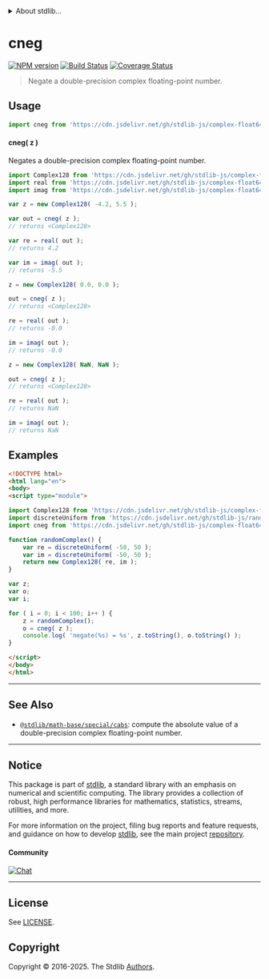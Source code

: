 <!--

@license Apache-2.0

Copyright (c) 2018 The Stdlib Authors.

Licensed under the Apache License, Version 2.0 (the "License");
you may not use this file except in compliance with the License.
You may obtain a copy of the License at

   http://www.apache.org/licenses/LICENSE-2.0

Unless required by applicable law or agreed to in writing, software
distributed under the License is distributed on an "AS IS" BASIS,
WITHOUT WARRANTIES OR CONDITIONS OF ANY KIND, either express or implied.
See the License for the specific language governing permissions and
limitations under the License.

-->


<details>
  <summary>
    About stdlib...
  </summary>
  <p>We believe in a future in which the web is a preferred environment for numerical computation. To help realize this future, we've built stdlib. stdlib is a standard library, with an emphasis on numerical and scientific computation, written in JavaScript (and C) for execution in browsers and in Node.js.</p>
  <p>The library is fully decomposable, being architected in such a way that you can swap out and mix and match APIs and functionality to cater to your exact preferences and use cases.</p>
  <p>When you use stdlib, you can be absolutely certain that you are using the most thorough, rigorous, well-written, studied, documented, tested, measured, and high-quality code out there.</p>
  <p>To join us in bringing numerical computing to the web, get started by checking us out on <a href="https://github.com/stdlib-js/stdlib">GitHub</a>, and please consider <a href="https://opencollective.com/stdlib">financially supporting stdlib</a>. We greatly appreciate your continued support!</p>
</details>

# cneg

[![NPM version][npm-image]][npm-url] [![Build Status][test-image]][test-url] [![Coverage Status][coverage-image]][coverage-url] <!-- [![dependencies][dependencies-image]][dependencies-url] -->

> Negate a double-precision complex floating-point number.

<!-- Section to include introductory text. Make sure to keep an empty line after the intro `section` element and another before the `/section` close. -->

<section class="intro">

</section>

<!-- /.intro -->

<!-- Package usage documentation. -->



<section class="usage">

## Usage

```javascript
import cneg from 'https://cdn.jsdelivr.net/gh/stdlib-js/complex-float64-base-neg@esm/index.mjs';
```

#### cneg( z )

Negates a double-precision complex floating-point number.

```javascript
import Complex128 from 'https://cdn.jsdelivr.net/gh/stdlib-js/complex-float64-ctor@esm/index.mjs';
import real from 'https://cdn.jsdelivr.net/gh/stdlib-js/complex-float64-real@esm/index.mjs';
import imag from 'https://cdn.jsdelivr.net/gh/stdlib-js/complex-float64-imag@esm/index.mjs';

var z = new Complex128( -4.2, 5.5 );

var out = cneg( z );
// returns <Complex128>

var re = real( out );
// returns 4.2

var im = imag( out );
// returns -5.5

z = new Complex128( 0.0, 0.0 );

out = cneg( z );
// returns <Complex128>

re = real( out );
// returns -0.0

im = imag( out );
// returns -0.0

z = new Complex128( NaN, NaN );

out = cneg( z );
// returns <Complex128>

re = real( out );
// returns NaN

im = imag( out );
// returns NaN
```

</section>

<!-- /.usage -->

<!-- Package usage notes. Make sure to keep an empty line after the `section` element and another before the `/section` close. -->

<section class="notes">

</section>

<!-- /.notes -->

<!-- Package usage examples. -->

<section class="examples">

## Examples

<!-- eslint no-undef: "error" -->

```html
<!DOCTYPE html>
<html lang="en">
<body>
<script type="module">

import Complex128 from 'https://cdn.jsdelivr.net/gh/stdlib-js/complex-float64-ctor@esm/index.mjs';
import discreteUniform from 'https://cdn.jsdelivr.net/gh/stdlib-js/random-base-discrete-uniform@esm/index.mjs';
import cneg from 'https://cdn.jsdelivr.net/gh/stdlib-js/complex-float64-base-neg@esm/index.mjs';

function randomComplex() {
    var re = discreteUniform( -50, 50 );
    var im = discreteUniform( -50, 50 );
    return new Complex128( re, im );
}

var z;
var o;
var i;

for ( i = 0; i < 100; i++ ) {
    z = randomComplex();
    o = cneg( z );
    console.log( 'negate(%s) = %s', z.toString(), o.toString() );
}

</script>
</body>
</html>
```

</section>

<!-- /.examples -->

<!-- C interface documentation. -->



<!-- Section to include cited references. If references are included, add a horizontal rule *before* the section. Make sure to keep an empty line after the `section` element and another before the `/section` close. -->

<section class="references">

</section>

<!-- /.references -->

<!-- Section for related `stdlib` packages. Do not manually edit this section, as it is automatically populated. -->

<section class="related">

* * *

## See Also

-   <span class="package-name">[`@stdlib/math-base/special/cabs`][@stdlib/math/base/special/cabs]</span><span class="delimiter">: </span><span class="description">compute the absolute value of a double-precision complex floating-point number.</span>

</section>

<!-- /.related -->

<!-- Section for all links. Make sure to keep an empty line after the `section` element and another before the `/section` close. -->


<section class="main-repo" >

* * *

## Notice

This package is part of [stdlib][stdlib], a standard library with an emphasis on numerical and scientific computing. The library provides a collection of robust, high performance libraries for mathematics, statistics, streams, utilities, and more.

For more information on the project, filing bug reports and feature requests, and guidance on how to develop [stdlib][stdlib], see the main project [repository][stdlib].

#### Community

[![Chat][chat-image]][chat-url]

---

## License

See [LICENSE][stdlib-license].


## Copyright

Copyright &copy; 2016-2025. The Stdlib [Authors][stdlib-authors].

</section>

<!-- /.stdlib -->

<!-- Section for all links. Make sure to keep an empty line after the `section` element and another before the `/section` close. -->

<section class="links">

[npm-image]: http://img.shields.io/npm/v/@stdlib/complex-float64-base-neg.svg
[npm-url]: https://npmjs.org/package/@stdlib/complex-float64-base-neg

[test-image]: https://github.com/stdlib-js/complex-float64-base-neg/actions/workflows/test.yml/badge.svg?branch=main
[test-url]: https://github.com/stdlib-js/complex-float64-base-neg/actions/workflows/test.yml?query=branch:main

[coverage-image]: https://img.shields.io/codecov/c/github/stdlib-js/complex-float64-base-neg/main.svg
[coverage-url]: https://codecov.io/github/stdlib-js/complex-float64-base-neg?branch=main

<!--

[dependencies-image]: https://img.shields.io/david/stdlib-js/complex-float64-base-neg.svg
[dependencies-url]: https://david-dm.org/stdlib-js/complex-float64-base-neg/main

-->

[chat-image]: https://img.shields.io/gitter/room/stdlib-js/stdlib.svg
[chat-url]: https://app.gitter.im/#/room/#stdlib-js_stdlib:gitter.im

[stdlib]: https://github.com/stdlib-js/stdlib

[stdlib-authors]: https://github.com/stdlib-js/stdlib/graphs/contributors

[umd]: https://github.com/umdjs/umd
[es-module]: https://developer.mozilla.org/en-US/docs/Web/JavaScript/Guide/Modules

[deno-url]: https://github.com/stdlib-js/complex-float64-base-neg/tree/deno
[deno-readme]: https://github.com/stdlib-js/complex-float64-base-neg/blob/deno/README.md
[umd-url]: https://github.com/stdlib-js/complex-float64-base-neg/tree/umd
[umd-readme]: https://github.com/stdlib-js/complex-float64-base-neg/blob/umd/README.md
[esm-url]: https://github.com/stdlib-js/complex-float64-base-neg/tree/esm
[esm-readme]: https://github.com/stdlib-js/complex-float64-base-neg/blob/esm/README.md
[branches-url]: https://github.com/stdlib-js/complex-float64-base-neg/blob/main/branches.md

[stdlib-license]: https://raw.githubusercontent.com/stdlib-js/complex-float64-base-neg/main/LICENSE

<!-- <related-links> -->

[@stdlib/math/base/special/cabs]: https://github.com/stdlib-js/math-base-special-cabs/tree/esm

<!-- </related-links> -->

</section>

<!-- /.links -->
